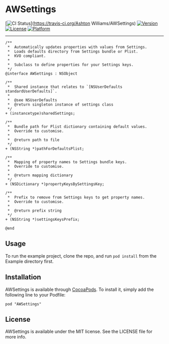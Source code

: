 # AWSettings

[![CI Status](http://img.shields.io/travis/Ashton-W/AWSettings.svg?style=flat)](https://travis-ci.org/Ashton Williams/AWSettings)
[![Version](https://img.shields.io/cocoapods/v/AWSettings.svg?style=flat)](http://cocoadocs.org/docsets/AWSettings)
[![License](https://img.shields.io/cocoapods/l/AWSettings.svg?style=flat)](http://cocoadocs.org/docsets/AWSettings)
[![Platform](https://img.shields.io/cocoapods/p/AWSettings.svg?style=flat)](http://cocoadocs.org/docsets/AWSettings)

---

```objc
/**
 *  Automatically updates properties with values from Settings.
 *  Loads defaults directory from Settings bundle or Plist.
 *  KVO compliant.
 *
 *  Subclass to define properties for your Settings keys.
 */
@interface AWSettings : NSObject

/**
 *  Shared instance that relates to `[NSUserDefaults standardUserDefaults]`.
 *
 *  @see NSUserDefaults
 *  @return singleton instance of settings class
 */
+ (instancetype)sharedSettings;

/**
 *  Bundle path for Plist dictionary containing default values.
 *  Override to customise.
 *
 *  @return path to file
 */
+ (NSString *)pathForDefaultsPlist;

/**
 *  Mapping of property names to Settings bundle keys.
 *  Override to customise.
 *
 *  @return mapping dictionary
 */
+ (NSDictionary *)propertyKeysBySettingsKey;

/**
 *  Prefix to remove from Settings keys to get property names.
 *  Override to customise.
 *
 *  @return prefix string
 */
+ (NSString *)settingsKeysPrefix;

@end
```

## Usage

To run the example project, clone the repo, and run `pod install` from the Example directory first.

## Installation

AWSettings is available through [CocoaPods](http://cocoapods.org). To install
it, simply add the following line to your Podfile:

    pod "AWSettings"

## License

AWSettings is available under the MIT license. See the LICENSE file for more info.

